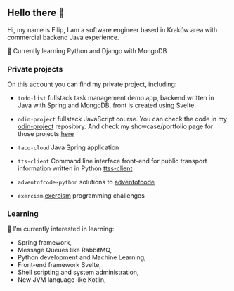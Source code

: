 ## Hello there 👋

Hi, my name is Filip, I am a software engineer based in Kraków area with commercial backend Java experience. 

🔭 Currently learning Python and Django with MongoDB

### Private projects
On this account you can find my private project, including:

- `todo-list` fullstack task management demo app, backend written in Java with Spring and MongoDB, front is created using Svelte

- `odin-project` fullstack JavaScript course. You can check the code in my [odin-project](https://github.com/philbjern/odin-project) repository. And check my showcase/portfolio page for those projects [here](https://philbjern.github.io/odin-project)

- `taco-cloud` Java Spring application

- `tts-client` Command line interface front-end for public transport information written in Python [ttss-client](https://github.com/philbjern/ttss-client)

- `adventofcode-python`  solutions to [adventofcode](https://www.github.com/philbjern/adventofcode-python/) 

- `exercism` [exercism](https://github.com/philbjern/exercism) programming challenges

### Learning
🌱 I’m currently interested in learning: 
- Spring framework,
- Message Queues like RabbitMQ,
- Python development and Machine Learning, 
- Front-end framework Svelte,
- Shell scripting and system administration,
- New JVM language like Kotlin, 

<!--
**fbiernat/fbiernat** is a ✨ _special_ ✨ repository because its `README.md` (this file) appears on your GitHub profile.

Here are some ideas to get you started:

- 🔭 I’m currently working on ...
- 🌱 I’m currently learning ...
- 👯 I’m looking to collaborate on ...
- 🤔 I’m looking for help with ...
- 💬 Ask me about ...
- 📫 How to reach me: ...
- 😄 Pronouns: ...
- ⚡ Fun fact: ...
-->
